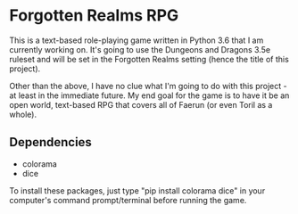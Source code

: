 # Forgotten Realms RPG

This is a text-based role-playing game written in Python 3.6 that I am currently working on. It's going to use the Dungeons and Dragons 3.5e ruleset and will be set in the Forgotten Realms setting (hence the title of this project).

Other than the above, I have no clue what I'm going to do with this project - at least in the immediate future. My end goal for the game is to have it be an open world, text-based RPG that covers all of Faerun (or even Toril as a whole).

## Dependencies

* colorama
* dice

To install these packages, just type "pip install colorama dice" in your computer's command prompt/terminal before running the game.
